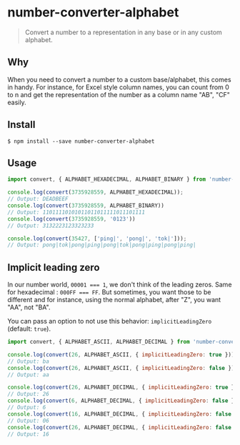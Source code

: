 # number-converter-alphabet
> Convert a number to a representation in any base or in any custom alphabet.

## Why

When you need to convert a number to a custom base/alphabet, this comes in handy.
For instance, for Excel style column names, you can count from 0 to n and
get the representation of the number as a column name "AB", "CF" easily.

## Install

```shell
$ npm install --save number-converter-alphabet
```

## Usage

```js
import convert, { ALPHABET_HEXADECIMAL, ALPHABET_BINARY } from 'number-converter-alphabet';

console.log(convert(3735928559, ALPHABET_HEXADECIMAL));
// Output: DEADBEEF
console.log(convert(3735928559, ALPHABET_BINARY))
// Output: 11011110101011011011111011101111
console.log(convert(3735928559, '0123'))
// Output: 3132223123323233

console.log(convert(35427, ['ping|', 'pong|', 'tok|']));
// Output: pong|tok|pong|ping|pong|tok|pong|ping|pong|ping|
```

## Implicit leading zero

In our number world, `00001 === 1`, we don't think of the leading zeros. Same
for hexadecimal : `000FF === FF`. But sometimes, you want those to be different
and for instance, using the normal alphabet, after "Z", you want "AA", not "BA".

You can pass an option to not use this behavior: `implicitLeadingZero` (default: 
`true`).

```js
import convert, { ALPHABET_ASCII, ALPHABET_DECIMAL } from 'number-converter-alphabet';

console.log(convert(26, ALPHABET_ASCII, { implicitLeadingZero: true }));
// Output: ba
console.log(convert(26, ALPHABET_ASCII, { implicitLeadingZero: false }));
// Output: aa

console.log(convert(26, ALPHABET_DECIMAL, { implicitLeadingZero: true }));
// Output: 26
console.log(convert(6, ALPHABET_DECIMAL, { implicitLeadingZero: false }));
// Output: 6
console.log(convert(16, ALPHABET_DECIMAL, { implicitLeadingZero: false }));
// Output: 06
console.log(convert(26, ALPHABET_DECIMAL, { implicitLeadingZero: false }));
// Output: 16
```

